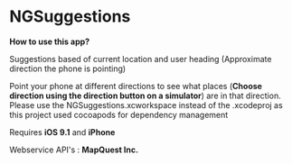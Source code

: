 # NGSuggestions

<b>How to use this app?</b>
 
 Suggestions based of current location and user heading (Approximate direction the phone is pointing)
 
 Point your phone at different directions to see what places (<b>Choose direction using the direction button on a simulator</b>)
 are in that direction.
 Please use the NGSuggestions.xcworkspace instead of the .xcodeproj as this project used cocoapods for dependency management
  
Requires <b>iOS 9.1</b> and <b>iPhone</b> 
 
Webservice API's : <b>MapQuest Inc.</b> 
